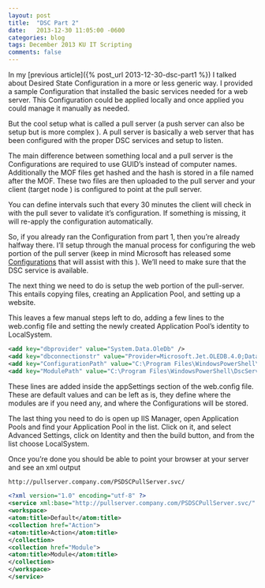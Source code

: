 ```yaml
---
layout: post
title:  "DSC Part 2"
date:   2013-12-30 11:05:00 -0600
categories: blog
tags: December 2013 KU IT Scripting
comments: false
---
```

In my [previous article]({% post_url 2013-12-30-dsc-part1 %}) I talked about Desired State Configuration in a more or less generic way. I provided a sample Configuration that installed the basic services needed for a web server. This Configuration could be applied locally and once applied you could manage it manually as needed.

But the cool setup what is called a pull server (a push server can also be setup but is more complex ). A pull server is basically a web server that has been configured with the proper DSC services and setup to listen.

The main difference between something local and a pull server is the Configurations are required to use GUID’s instead of computer names. Additionally the MOF files get hashed and the hash is stored in a file named after the MOF. These two files are then uploaded to the pull server and your client (target node ) is configured to point at the pull server.

You can define intervals such that every 30 minutes the client will check in with the pull sever to validate it’s configuration. If something is missing, it will re-apply the configuration automatically.

So, if you already ran the Configuration from part 1, then you’re already halfway there. I’ll setup through the manual process for configuring the web portion of the pull server (keep in mind Microsoft has released some [Configurations](http://gallery.technet.microsoft.com/site/search?f%5B0%5D.Type=Tag&f%5B0%5D.Value=DSC%20Resource%20Kit%20Wave-1&f%5B0%5D.Text=DSC%20Resource%20Kit%20Wave-1) that will assist with this ). We’ll need to make sure that the DSC service is available.

The next thing we need to do is setup the web portion of the pull-server. This entails copying files, creating an Application Pool, and setting up a website.

This leaves a few manual steps left to do, adding a few lines to the web.config file and setting the newly created Application Pool’s identity to LocalSystem.

``` xml
<add key="dbprovider" value="System.Data.OleDb" />
<add key="dbconnectionstr" value="Provider=Microsoft.Jet.OLEDB.4.0;Data Source=C:\Program Files\WindowsPowerShell\DscService\Devices.mdb;" />
<add key="ConfigurationPath" value="C:\Program Files\WindowsPowerShell\DscService\Configuration" />
<add key="ModulePath" value="C:\Program Files\WindowsPowerShell\DscService\Modules" />
```

These lines are added inside the appSettings section of the web.config file. These are default values and can be left as is, they define where the modules are if you need any, and where the Configurations will be stored.

The last thing you need to do is open up IIS Manager, open Application Pools and find your Application Pool in the list. Click on it, and select Advanced Settings, click on Identity and then the build button, and from the list choose LocalSystem.

Once you’re done you should be able to point your browser at your server and see an xml output

``` bash
http://pullserver.company.com/PSDSCPullServer.svc/
```

``` xml
<?xml version="1.0" encoding="utf-8" ?>
<service xml:base="http://pullserver.company.com/PSDSCPullServer.svc/" xmlns="http://www.w3.org/2007/app" xmlns:atom="http://www.w3.org/2005/Atom">
<workspace>
<atom:title>Default</atom:title>
<collection href="Action">
<atom:title>Action</atom:title>
</collection>
<collection href="Module">
<atom:title>Module</atom:title>
</collection>
</workspace>
</service>
```

